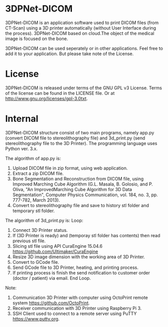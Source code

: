 # 3DPNet-DICOM
  3DPNet-DICOM is an application software used to print DICOM files (from CT-Scan) using a 3D printer automatically 
(without User Interface during the process). 3DPNet-DICOM based on cloud.The object of the medical image is focused on the bone. 

  3DPNet-DICOM can be used seperately or in other applications. Feel free to add it to your application. 
But please take note of the License.

# License
  3DPNet-DICOM is released under terms of the GNU GPL v3 License. Terms of the license can be found in the LICENSE file. 
Or at http://www.gnu.org/licenses/gpl-3.0txt.

# Internal
  3DPNet-DICOM structure consist of two main programs, namely app.py (convert DICOM file to stereolithography file) 
and 3d_print.py (send stereolithography file to the 3D Printer). The programming language uses Python ver. 3.x.
  
  The algorithm of app.py is:
  1. Upload DICOM file in zip format, using web application.
  2. Extract a zip DICOM file.
  3. Bone Segmentation and Reconstruction from DICOM file, using Improved Marching Cube Algorithm (G.L. Masala, B. Golosio, 
     and P. Oliva, "An ImprovedMarching Cube Algorithm for 3D Data Segmentation", Computer Physics Communication, vol. 184, 
     no. 3, pp. 777-782, March 2013).
  4. Convert to stereolithography file and save to history stl folder and temporary stl folder.

  The algorithm of 3d_print.py is:
  Loop:
  1. Connect 3D Printer status.
  2. If (3D Printer is ready) and (temporay stl folder has contents) then read previous stl file.
  3. Slicing stl file using API CuraEngine 15.04.6 <https://github.com/Ultimaker/CuraEngine>
  4. Resize 3D image dimension with the working area of 3D Printer.
  5. Convert to GCode file.
  6. Send GCode file to 3D Printer, heating, and printing process.
  7. If printing process is finish the send notification to customer order (doctor / patient) via email.
  End Loop.
  
  Note: 
  1. Communication 3D Printer with computer using OctoPrint remote system <https://github.com/OctoPrint>. 
  2. Receiver communication with 3D Printer using Raspberry Pi 3.
  3. SSH Client used to connect to a remote server using PuTTY <https://www.putty.org>.

